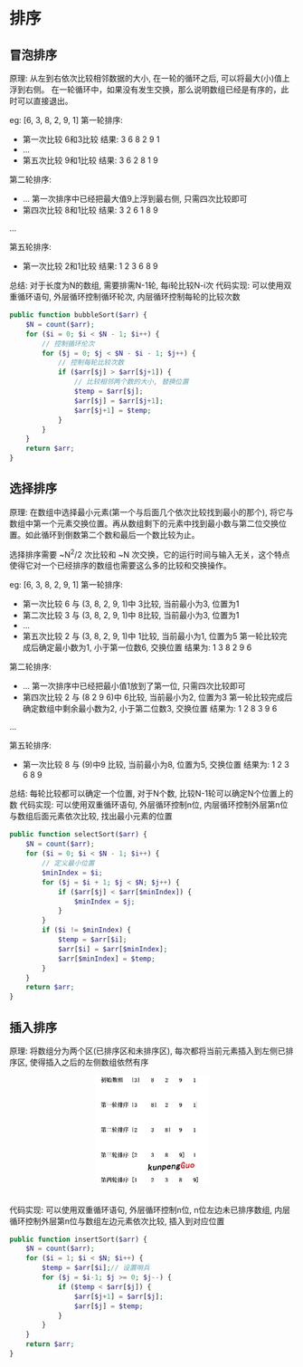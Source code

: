 # 排序

## 冒泡排序

原理: 从左到右依次比较相邻数据的大小, 在一轮的循环之后, 可以将最大(小)值上浮到右侧。
在一轮循环中，如果没有发生交换，那么说明数组已经是有序的，此时可以直接退出。

eg: [6, 3, 8, 2, 9, 1]
第一轮排序: 
- 第一次比较 6和3比较 结果:  3 6 8 2 9 1
- ...
- 第五次比较 9和1比较 结果:  3 6 2 8 1 9

第二轮排序: 
- ... 第一次排序中已经把最大值9上浮到最右侧, 只需四次比较即可
- 第四次比较 8和1比较 结果:  3 2 6 1 8 9

...

第五轮排序: 
- 第一次比较 2和1比较 结果:  1 2 3 6 8 9

总结: 对于长度为N的数组, 需要排需N-1轮, 每i轮比较N-i次
代码实现: 可以使用双重循环语句, 外层循环控制循环轮次, 内层循环控制每轮的比较次数
```php
public function bubbleSort($arr) {
    $N = count($arr);
    for ($i = 0; $i < $N - 1; $i++) {
        // 控制循环伦次
        for ($j = 0; $j < $N - $i - 1; $j++) {
            // 控制每轮比较次数
            if ($arr[$j] > $arr[$j+1]) {
                // 比较相邻两个数的大小, 替换位置
                $temp = $arr[$j];
                $arr[$j] = $arr[$j+1];
                $arr[$j+1] = $temp;
            }
        }
    }
    return $arr;
}
```

## 选择排序

原理: 在数组中选择最小元素(第一个与后面几个依次比较找到最小的那个), 将它与数组中第一个元素交换位置。再从数组剩下的元素中找到最小数与第二位交换位置。如此循环到倒数第二个数和最后一个数比较为止。

选择排序需要 \~N<sup>2</sup>/2 次比较和 \~N 次交换，它的运行时间与输入无关，这个特点使得它对一个已经排序的数组也需要这么多的比较和交换操作。

eg: [6, 3, 8, 2, 9, 1]
第一轮排序: 
- 第一次比较 6 与 (3, 8, 2, 9, 1)中 3比较, 当前最小为3, 位置为1
- 第二次比较 3 与 (3, 8, 2, 9, 1)中 8比较, 当前最小为3, 位置为1
- ...
- 第五次比较 2 与 (3, 8, 2, 9, 1)中 1比较, 当前最小为1, 位置为5
第一轮比较完成后确定最小数为1, 小于第一位数6, 交换位置 结果为: 1 3 8 2 9 6

第二轮排序: 
- ... 第一次排序中已经把最小值1放到了第一位, 只需四次比较即可
- 第四次比较 2 与 (8 2 9 6)中 6比较, 当前最小为2, 位置为3
第一轮比较完成后确定数组中剩余最小数为2, 小于第二位数3, 交换位置 结果为: 1 2 8 3 9 6

...

第五轮排序: 
- 第一次比较 8 与 (9)中9 比较, 当前最小为8, 位置为5, 交换位置 结果为: 1 2 3 6 8 9

总结: 每轮比较都可以确定一个位置, 对于N个数, 比较N-1轮可以确定N个位置上的数
代码实现: 可以使用双重循环语句, 外层循环控制n位, 内层循环控制外层第n位与数组后面元素依次比较, 找出最小元素的位置
```php
public function selectSort($arr) {
    $N = count($arr);
    for ($i = 0; $i < $N - 1; $i++) {
        // 定义最小位置
        $minIndex = $i;
        for ($j = $i + 1; $j < $N; $j++) {
            if ($arr[$j] < $arr[$minIndex]) {
                $minIndex = $j;
            }
        }
        if ($i != $minIndex) {
            $temp = $arr[$i];
            $arr[$i] = $arr[$minIndex];
            $arr[$minIndex] = $temp;
        }
    }
    return $arr;
}
```

## 插入排序

原理: 将数组分为两个区(已排序区和未排序区), 每次都将当前元素插入到左侧已排序区, 使得插入之后的左侧数组依然有序

<div align="center"> <img src="./pics/insert-sort-img.png" width="200px"> </div><br>

代码实现: 可以使用双重循环语句, 外层循环控制n位, n位左边未已排序数组, 内层循环控制外层第n位与数组左边元素依次比较, 插入到对应位置
```php
public function insertSort($arr) {
    $N = count($arr);
    for ($i = 1; $i < $N; $i++) {
        $temp = $arr[$i];// 设置哨兵
        for ($j = $i-1; $j >= 0; $j--) {
            if ($temp < $arr[$j]) {
                $arr[$j+1] = $arr[$j];
                $arr[$j] = $temp;
            }
        }
    }
    return $arr;
}
```
